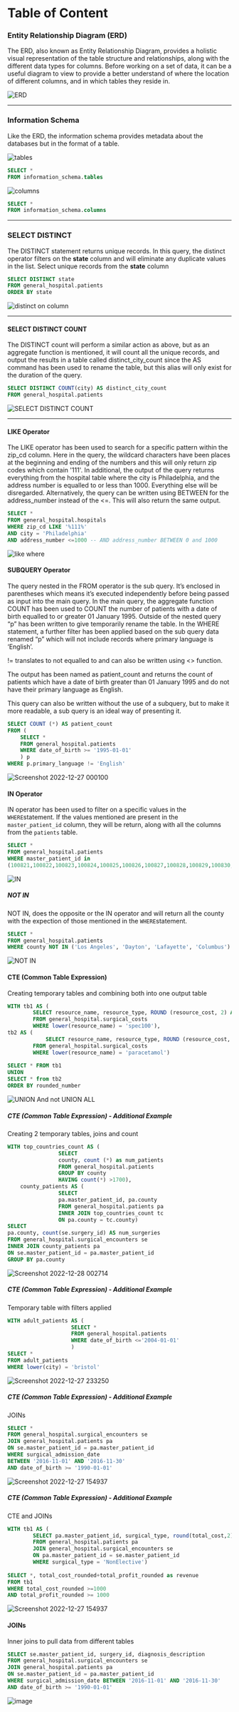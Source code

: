 # Table of Content

### Entity Relationship Diagram (ERD)
The ERD, also known as Entity Relationship Diagram, provides a holistic visual representation of the table structure and relationships, along with the different data types for columns. Before working on a set of data, it can be a useful diagram to view to provide a better understand of where the location of different columns, and in which tables they reside in.

![ERD](https://user-images.githubusercontent.com/121811651/211201186-68c02ff0-7b6f-445e-80e5-d97f58bbd79b.png)
___________________
### Information Schema
Like the ERD, the information schema provides metadata about the databases but in the format of a table.  

![tables](https://user-images.githubusercontent.com/121811651/211203753-60c9bb38-7630-4a76-9d46-58bc6159fcda.png)
````sql
SELECT *
FROM information_schema.tables
````
![columns](https://user-images.githubusercontent.com/121811651/211203760-5a72909d-4e04-4b4e-b6af-c062b4108e94.png)
````sql
SELECT *
FROM information_schema.columns
````
___________________
### SELECT DISTINCT 
The DISTINCT statement returns unique records. In this query, the distinct operator filters on the **state** column and will eliminate any duplicate values in the list. 
Select unique records from the **state** column
````sql
SELECT DISTINCT state
FROM general_hospital.patients
ORDER BY state
````
![distinct on column](https://user-images.githubusercontent.com/121811651/211205030-68548fa8-2a7d-4786-96fe-eb542b214b38.png)
__________________
#### SELECT DISTINCT COUNT
The DISTINCT count will perform a similar action as above, but as an aggregate function is mentioned, it will count all the unique records, and output the results in a table called distinct_city_count since the AS command has been used to rename the table, but this alias will only exist for the duration of the query.
````sql
SELECT DISTINCT COUNT(city) AS distinct_city_count
FROM general_hospital.patients
````
![SELECT DISTINCT COUNT](https://user-images.githubusercontent.com/121811651/211205177-62028e8e-3c3d-408e-82a1-bd57beaf0fcf.png)
__________________
#### LIKE Operator
The LIKE operator has been used to search for a specific pattern within the zip_cd column. Here in the query, the wildcard characters have been places at the beginning and ending of the numbers and this will only return zip codes which contain '111'. In additional, the output of the query returns everything from the hospital table where the city is Philadelphia, and the address number is equalled to or less than 1000. Everything else will be disregarded. Alternatively, the query can be written using BETWEEN for the address_number instead of the <=. This will also return the same output.
````sql
SELECT *
FROM general_hospital.hospitals
WHERE zip_cd LIKE '%111%'
AND city = 'Philadelphia'
AND address_number <=1000 -- AND address_number BETWEEN 0 and 1000
````
![like where](https://user-images.githubusercontent.com/121811651/211206075-ac8e63bd-c7c6-4311-b606-1ce7310d1e2f.png)

#### SUBQUERY Operator
The query nested in the FROM operator is the sub query. It’s enclosed in parentheses which means it’s executed independently before being passed as input into the main query. In the main query, the aggregate function COUNT has been used to COUNT the number of patients with a date of birth equalled to or greater 01 January 1995. Outside of the nested query “p” has been written to give temporarily rename the table. In the WHERE statement, a further filter has been applied based on the sub query data renamed “p” which will not include records where primary language is ‘English’. 

!=  translates to not equalled to and can also be written using <> function. 

The output has been named as patient_count and returns the count of patients which have a date of birth greater than 01 January 1995 and do not have their primary language as English.

This query can also be written without the use of a subquery, but to make it more readable, a sub query is an ideal way of presenting it. 
````sql
SELECT COUNT (*) AS patient_count
FROM (
	SELECT * 
	FROM general_hospital.patients 
	WHERE date_of_birth >= '1995-01-01' 
	) p 
WHERE p.primary_language != 'English' 
````
![Screenshot 2022-12-27 000100](https://user-images.githubusercontent.com/121811651/211206479-954e6ae4-0f54-4064-9bdc-984b417ea5d0.png)

#### IN Operator
IN operator has been used to filter on a specific values in the ````WHERE````statement. If the values mentioned are present in the ````master_patient_id```` column, they will be return, along with all the columns from the ````patients```` table.

````sql
SELECT * 
FROM general_hospital.patients
WHERE master_patient_id in 
(100821,100822,100823,100824,100825,100826,100827,100828,100829,100830,100831,100832,100833,100834,100835,100836)
````
![IN](https://user-images.githubusercontent.com/121811651/211208684-310fbaaf-e9b8-4740-b3c5-fae0331c1cde.png)

##### NOT IN
NOT IN, does the opposite or the IN operator and will return all the county with the expection of those mentioned in the ````WHERE````statement.
````sql
SELECT * 
FROM general_hospital.patients
WHERE county NOT IN ('Los Angeles', 'Dayton', 'Lafayette', 'Columbus') 
````
![NOT IN](https://user-images.githubusercontent.com/121811651/211208716-b9c84861-fb5e-488d-acc7-f81dccaccf6a.png)

#### CTE (Common Table Expression)
Creating temporary tables and combining both into one output table 
````sql
WITH tb1 AS (
		SELECT resource_name, resource_type, ROUND (resource_cost, 2) AS rounded_number
		FROM general_hospital.surgical_costs
		WHERE lower(resource_name) = 'spec100'),
tb2 AS (
    		SELECT resource_name, resource_type, ROUND (resource_cost, 2) AS rounded_number
		FROM general_hospital.surgical_costs
		WHERE lower(resource_name) = 'paracetamol')
			
SELECT * FROM tb1
UNION 
SELECT * from tb2
ORDER BY rounded_number 
````
![UNION  And not UNION ALL](https://user-images.githubusercontent.com/121811651/211220814-c63845e0-ab20-463f-a145-f1d733cbe6b0.png)

##### CTE (Common Table Expression) - Additional Example
Creating 2 temporary tables, joins and count 
````sql
WITH top_countries_count AS (
				SELECT
				county, count (*) as num_patients
				FROM general_hospital.patients
				GROUP BY county
				HAVING count(*) >1700),			
	county_patients AS (
				SELECT 
				pa.master_patient_id, pa.county
				FROM general_hospital.patients pa
				INNER JOIN top_countries_count tc 
				ON pa.county = tc.county)			
SELECT 
pa.county, count(se.surgery_id) AS num_surgeries
FROM general_hospital.surgical_encounters se
INNER JOIN county_patients pa 
ON se.master_patient_id = pa.master_patient_id
GROUP BY pa.county
````
![Screenshot 2022-12-28 002714](https://user-images.githubusercontent.com/121811651/211221503-788d8c1b-1d82-4908-b4e3-b4b68e27b9e2.png)


##### CTE (Common Table Expression) - Additional Example
Temporary table with filters applied
````sql
WITH adult_patients AS (
					SELECT * 
					FROM general_hospital.patients
					WHERE date_of_birth <='2004-01-01'
					)
SELECT *
FROM adult_patients
WHERE lower(city) = 'bristol'
````
![Screenshot 2022-12-27 233250](https://user-images.githubusercontent.com/121811651/211221102-b93113f6-2aa4-4be6-9fa4-329362ae6672.png)

##### CTE (Common Table Expression) - Additional Example
JOINs
````sql
SELECT * 
FROM general_hospital.surgical_encounters se
JOIN general_hospital.patients pa
ON se.master_patient_id = pa.master_patient_id
WHERE surgical_admission_date 
BETWEEN '2016-11-01' AND '2016-11-30'
AND date_of_birth >= '1990-01-01'
````
![Screenshot 2022-12-27 154937](https://user-images.githubusercontent.com/121811651/211221914-41f60449-5728-42c2-831c-93a29b9088f6.png)

##### CTE (Common Table Expression) - Additional Example
CTE and JOINs
````sql
WITH tb1 AS (
		SELECT pa.master_patient_id, surgical_type, round(total_cost,2) AS total_cost_rounded, round(total_profit,2) AS total_profit_rounded
		FROM general_hospital.patients pa
		JOIN general_hospital.surgical_encounters se
		ON pa.master_patient_id = se.master_patient_id
		WHERE surgical_type = 'NonElective') 
			
SELECT *, total_cost_rounded+total_profit_rounded as revenue
FROM tb1
WHERE total_cost_rounded >=1000 
AND total_profit_rounded >= 1000
````
![Screenshot 2022-12-27 154937](https://user-images.githubusercontent.com/121811651/211221810-b1d81420-70b4-414c-9e11-1aef20aeb604.png)

#### JOINs
Inner joins to pull data from different tables
````sql
SELECT se.master_patient_id, surgery_id, diagnosis_description
FROM general_hospital.surgical_encounters se
JOIN general_hospital.patients pa
ON se.master_patient_id = pa.master_patient_id
WHERE surgical_admission_date BETWEEN '2016-11-01' AND '2016-11-30'
AND date_of_birth >= '1990-01-01'
````
![image](https://user-images.githubusercontent.com/121811651/211222597-61600dba-5ca4-4255-aadd-7c01ab6afef1.png)


